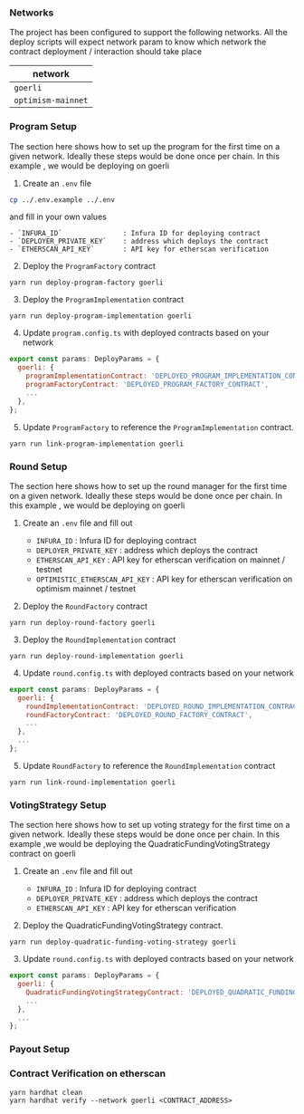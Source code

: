 ### Networks

The project has been configured to support the following networks.
All the deploy scripts will expect network param to know which network the contract deployment / interaction should take place

| network            |
|--------------------|
| `goerli`           |
| `optimism-mainnet` |

### Program Setup

The section here shows how to set up the program for the first time on a given network. Ideally these steps would be done once per chain. In this example , we would be deploying on goerli


1. Create an `.env` file
```sh
cp ../.env.example ../.env
```
and fill in your own values

    - `INFURA_ID`               : Infura ID for deploying contract
    - `DEPLOYER_PRIVATE_KEY`    : address which deploys the contract
    - `ETHERSCAN_API_KEY`       : API key for etherscan verification


2. Deploy the `ProgramFactory` contract
```shell
yarn run deploy-program-factory goerli
```

3. Deploy the `ProgramImplementation` contract
```shell
yarn run deploy-program-implementation goerli
```

4. Update `program.config.ts` with deployed contracts based on your network
```javascript
export const params: DeployParams = {
  goerli: {
    programImplementationContract: 'DEPLOYED_PROGRAM_IMPLEMENTATION_CONTRACT',
    programFactoryContract: 'DEPLOYED_PROGRAM_FACTORY_CONTRACT',
    ...
  },
};
```

5. Update `ProgramFactory` to reference the `ProgramImplementation` contract.
```shell
yarn run link-program-implementation goerli
```


### Round Setup

The section here shows how to set up the round manager for the first time on a given network. Ideally these steps would be done once per chain. In this example , we would be deploying on goerli

1. Create an `.env` file and fill out
    - `INFURA_ID`                     : Infura ID for deploying contract
    - `DEPLOYER_PRIVATE_KEY`          : address which deploys the contract
    - `ETHERSCAN_API_KEY`             : API key for etherscan verification on mainnet / testnet
    - `OPTIMISTIC_ETHERSCAN_API_KEY`  : API key for etherscan verification on optimism mainnet / testnet


2. Deploy the `RoundFactory` contract
```shell
yarn run deploy-round-factory goerli
```

3. Deploy the `RoundImplementation` contract
```shell
yarn run deploy-round-implementation goerli
```

4. Update `round.config.ts` with deployed contracts based on your network
```javascript
export const params: DeployParams = {
  goerli: {
    roundImplementationContract: 'DEPLOYED_ROUND_IMPLEMENTATION_CONTRACT',
    roundFactoryContract: 'DEPLOYED_ROUND_FACTORY_CONTRACT',
    ...
  },
  ...
};
```

5. Update `RoundFactory` to reference the `RoundImplementation` contract
```shell
yarn run link-round-implementation goerli
```

### VotingStrategy Setup

The section here shows how to set up voting strategy for the first time on a given network. Ideally these steps would be done once per chain. In this example ,we would be deploying the QuadraticFundingVotingStrategy contract on goerli

1. Create an `.env` file and fill out
    - `INFURA_ID`               : Infura ID for deploying contract
    - `DEPLOYER_PRIVATE_KEY`    : address which deploys the contract
    - `ETHERSCAN_API_KEY`       : API key for etherscan verification

2. Deploy the QuadraticFundingVotingStrategy contract.
```shell
yarn run deploy-quadratic-funding-voting-strategy goerli
```

3. Update `round.config.ts` with deployed contracts based on your network
```javascript
export const params: DeployParams = {
  goerli: {
    QuadraticFundingVotingStrategyContract: 'DEPLOYED_QUADRATIC_FUNDING_VOTE_CONTRACT',
    ...
  },
  ...
};
```

### Payout Setup
<!-- TODO -->


### Contract Verification on etherscan

```
yarn hardhat clean
yarn hardhat verify --network goerli <CONTRACT_ADDRESS>
```